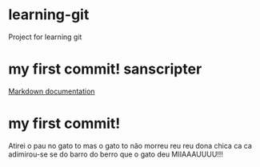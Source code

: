 # learning-git
Project for learning git


# my first commit! sanscripter

[Markdown documentation](http://nodeca.github.io/pica/demo/ "title text!")

# my first commit!  
Atirei o pau no gato to mas o gato to não morreu reu reu 
dona chica ca ca adimirou-se se do barro do berro que o gato deu MIIAAAUUUU!!!

